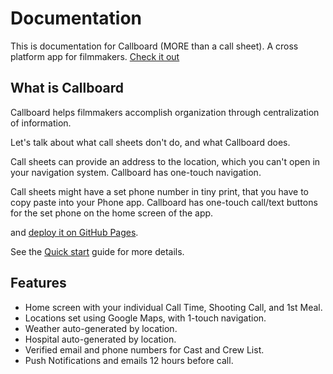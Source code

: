# Documentation

This is documentation for Callboard (MORE than a call sheet). A cross platform app for filmmakers. [Check it out](https://callboard.app "Callboard Website")

## What is Callboard

Callboard helps filmmakers accomplish organization through centralization of information.

Let's talk about what call sheets don't do, and what Callboard does.

Call sheets can provide an address to the location, which you can't open in your navigation system. 
Callboard has one-touch navigation.

Call sheets might have a set phone number in tiny print, that you have to copy paste into your Phone app. 
Callboard has one-touch call/text buttons for the set phone on the home screen of the app.

and [deploy it on GitHub Pages](deploy.md).

See the [Quick start](quickstart.md) guide for more details.

## Features

- Home screen with your individual Call Time, Shooting Call, and 1st Meal.
- Locations set using Google Maps, with 1-touch navigation.
- Weather auto-generated by location.
- Hospital auto-generated by location.
- Verified email and phone numbers for Cast and Crew List.
- Push Notifications and emails 12 hours before call.
